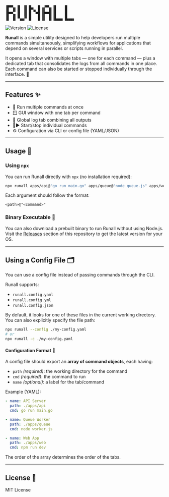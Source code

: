 ```
▗▄▄▖ ▗▖ ▗▖▗▖  ▗▖ ▗▄▖ ▗▖   ▗▖   
▐▌ ▐▌▐▌ ▐▌▐▛▚▖▐▌▐▌ ▐▌▐▌   ▐▌   
▐▛▀▚▖▐▌ ▐▌▐▌ ▝▜▌▐▛▀▜▌▐▌   ▐▌   
▐▌ ▐▌▝▚▄▞▘▐▌  ▐▌▐▌ ▐▌▐▙▄▄▖▐▙▄▄▖                       
```
![Version](https://img.shields.io/github/v/release/tupinim/runall?style=flat-square)
![License](https://img.shields.io/github/license/tupinim/runall?style=flat-square)

**Runall** is a simple utility designed to help developers run multiple commands simultaneously, simplifying workflows for applications that depend on several services or scripts running in parallel.

It opens a window with multiple tabs — one for each command — plus a dedicated tab that consolidates the logs from all commands in one place. Each command can also be started or stopped individually through the interface. 🧩

---

## Features ✨

- 🧵 Run multiple commands at once
- 🪟 GUI window with one tab per command
- 📜 Global log tab combining all outputs
- 🛑▶️ Start/stop individual commands
- ⚙️ Configuration via CLI or config file (YAML/JSON)

---

## Usage 🧪

### Using `npx`

You can run Runall directly with `npx` (no installation required):

```bash
npx runall apps/api@"go run main.go" apps/queue@"node queue.js" apps/web@"npm run dev"
```

Each argument should follow the format:
```
<path>@"<command>"
```

### Binary Executable 💾

You can also download a prebuilt binary to run Runall without using Node.js. Visit the [Releases](https://github.com/tupinim/runall/releases) section of this repository to get the latest version for your OS.

---

## Using a Config File 🗂️

You can use a config file instead of passing commands through the CLI.

Runall supports:
- `runall.config.yaml`
- `runall.config.yml`
- `runall.config.json`

By default, it looks for one of these files in the current working directory. You can also explicitly specify the file path:

```bash
npx runall --config ./my-config.yaml
# or
npx runall -c ./my-config.yaml
```

#### Configuration Format 🧾

A config file should export an **array of command objects**, each having:

- `path` *(required)*: the working directory for the command
- `cmd` *(required)*: the command to run
- `name` *(optional)*: a label for the tab/command

Example (YAML):

```yaml
- name: API Server
  path: ./apps/api
  cmd: go run main.go

- name: Queue Worker
  path: ./apps/queue
  cmd: node worker.js

- name: Web App
  path: ./apps/web
  cmd: npm run dev
```

The order of the array determines the order of the tabs.

---

## License 📄

MIT License

